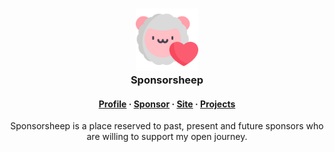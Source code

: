 <h3 align="center">
	<img
        alt="Logo"
        width="100"
        src="https://raw.githubusercontent.com/sponsorsheep/.github/main/assets/images/logo.png"
    />
    <br/>
	Sponsorsheep
</h3>

<h4 align="center">
  <a href="https://github.com/airscripts">Profile</a>
  ·
  <a href="https://github.com/sponsors/airscripts/">Sponsor</a>
  ·
  <a href="https://airscript.it">Site</a>
  ·
  <a href="https://github.com/airscripts?tab=repositories">Projects</a>
</h4>

<p align="center">
  Sponsorsheep is a place reserved to past, present and future sponsors who are willing to support my open journey.
</p>
